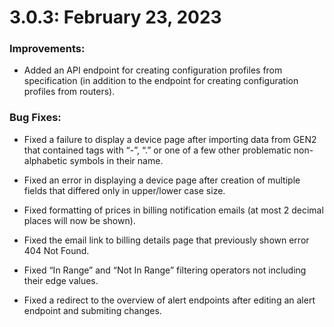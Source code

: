# 3.0.3: February 23, 2023

### Improvements:

- Added an API endpoint for creating configuration profiles from specification (in addition to the endpoint for creating configuration profiles from routers).

### Bug Fixes:

- Fixed a failure to display a device page after importing data from GEN2 that contained tags with “-”, “.” or one of a few other problematic non-alphabetic symbols in their name.

- Fixed an error in displaying a device page after creation of multiple fields that differed only in upper/lower case size.

- Fixed formatting of prices in billing notification emails (at most 2 decimal places will now be shown).

- Fixed the email link to billing details page that previously shown error 404 Not Found.

- Fixed “In Range” and “Not In Range” filtering operators not including their edge values.

- Fixed a redirect to the overview of alert endpoints after editing an alert endpoint and submiting changes.

